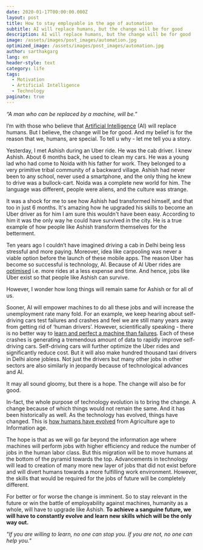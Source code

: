 ```yaml
---
date: 2020-01-17T00:00:00.000Z
layout: post
title: How to stay employable in the age of automation
subtitle: AI will replace humans, but the change will be for good
description: AI will replace humans, but the change will be for good
image: /assets/images/post_images/automation.jpg
optimized_image: /assets/images/post_images/automation.jpg
author: sarthakgarg
lang: en
header-style: text
category: life
tags:
  - Motivation
  - Artificial Intelligence
  - Technology
paginate: true
---
```

*“A man who can be replaced by a machine, will be.”*

I’m with those who believe that [Artificial Intelligence](https://en.wikipedia.org/wiki/Artificial_intelligence) (AI) will replace humans. But I believe, the change will be for good. And my belief is for the reason that we, humans, are special. To tell u why - let me tell you a story.

Yesterday, I met Ashish during an Uber ride. He was the cab driver. I knew Ashish. About 6 months back, he used to clean my cars. He was a young lad who had come to Noida with his father for work. They belonged to a very primitive tribal community of a backward village. Ashish had never been to any school, never used a smartphone, and the only thing he knew to drive was a bullock-cart. Noida was a complete new world for him. The language was different, people were aliens, and the culture was strange.    

It was a shock for me to see how Ashish had transformed himself, and that too in just 6 months. It's amazing how he upgraded his skills to become an Uber driver as for him I am sure this wouldn't have been easy. According to him it was the only way he could have survived in the city. He is a true example of how people like Ashish transform themselves for the betterment.

Ten years ago I couldn’t have imagined driving a cab in Delhi being less stressful and more paying. Moreover, idea like carpooling was never a viable option before the launch of these mobile apps. The reason Uber has become so successful is technology, AI. Because of AI Uber rides are [optimised](https://en.wikipedia.org/wiki/Mathematical_optimization#Computational_optimization_techniques) i.e. more rides at a less expense and time. And hence, jobs like Uber exist so that people like Ashish can survive.

However, I wonder how long things will remain same for Ashish or for all of us. 

Sooner, AI will empower machines to do all these jobs and will increase the unemployment rate many fold. For an example, we keep hearing about self-driving cars test failures and crashes and feel we are still many years away from getting rid of ‘human drivers’. However, scientifically speaking - there is no better way to [learn and perfect a machine than failures](https://www.cnet.com/roadshow/news/self-driving-cars-learn-from-mistakes/). Each of these crashes is generating a tremendous amount of data to rapidly improve self-driving cars. Self-driving cars will further optimize the Uber rides and significantly reduce cost. But it will also make hundred thousand taxi drivers in Delhi alone jobless. Not just the drivers but many other jobs in other sectors are also similarly in jeopardy because of technological advances and AI.

It may all sound gloomy, but there is a hope. The change will also be for good. 

In-fact, the whole purpose of technology evolution is to bring the change. A change because of which things would not remain the same. And it has been historically as well. As the technology has evolved, things have changed. This is [how humans have evolved](https://www.preceden.com/timelines/37313-how-did-we-came-to-the-information-age-) from Agriculture age to Information age.

The hope is that as we will go far beyond the information age where machines will perform jobs with higher efficiency and reduce the number of jobs in the human labor class. But this migration will be to move humans at the bottom of the pyramid towards the top. Advancements in technology will lead to creation of many more new layer of jobs that did not exist before and will divert humans towards a more fulfilling work environment. However, the skills that would be required for the jobs of future will be completely different.

For better or for worse the change is imminent. So to stay relevant in the future or win the battle of employability against machines, humanity as a whole, will have to upgrade like Ashish. **To achieve a sanguine future, we will have to constantly evolve and learn new skills which will be the only way out.**

*"If you are willing to learn, no one can stop you. If you are not, no one can help you."*
